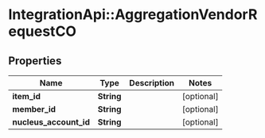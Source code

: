 # IntegrationApi::AggregationVendorRequestCO

## Properties
Name | Type | Description | Notes
------------ | ------------- | ------------- | -------------
**item_id** | **String** |  | [optional] 
**member_id** | **String** |  | [optional] 
**nucleus_account_id** | **String** |  | [optional] 


